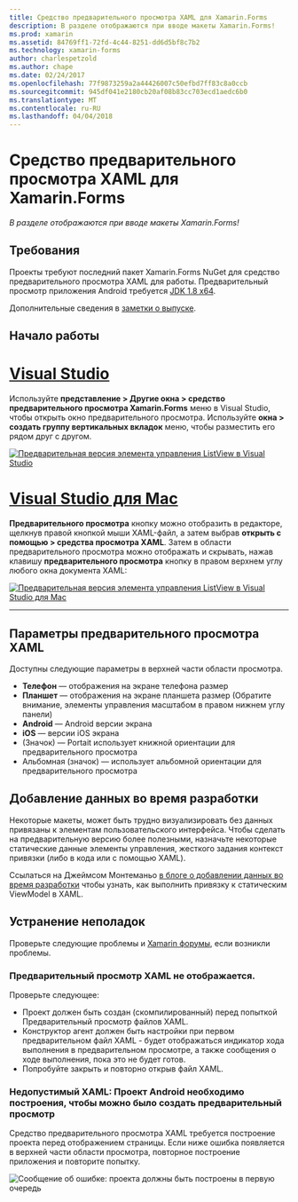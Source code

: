 ```yaml
---
title: Средство предварительного просмотра XAML для Xamarin.Forms
description: В разделе отображаются при вводе макеты Xamarin.Forms!
ms.prod: xamarin
ms.assetid: 84769ff1-72fd-4c44-8251-dd6d5bf8c7b2
ms.technology: xamarin-forms
author: charlespetzold
ms.author: chape
ms.date: 02/24/2017
ms.openlocfilehash: 77f9873259a2a44426007c50efbd7ff83c8a0ccb
ms.sourcegitcommit: 945df041e2180cb20af08b83cc703ecd1aedc6b0
ms.translationtype: MT
ms.contentlocale: ru-RU
ms.lasthandoff: 04/04/2018
---
```

# <a name="xaml-previewer-for-xamarinforms"></a>Средство предварительного просмотра XAML для Xamarin.Forms

_В разделе отображаются при вводе макеты Xamarin.Forms!_

## <a name="requirements"></a>Требования

Проекты требуют последний пакет Xamarin.Forms NuGet для средство предварительного просмотра XAML для работы. Предварительный просмотр приложения Android требуется [JDK 1.8 x64](http://www.oracle.com/technetwork/java/javase/downloads/jdk8-downloads-2133151.html).

Дополнительные сведения в [заметки о выпуске](https://developer.xamarin.com/releases/studio/xamarin.studio_6.2/xamarin.studio_6.2/#Xamarin_Forms_Previewer).

## <a name="getting-started"></a>Начало работы

# <a name="visual-studiotabvswin"></a>[Visual Studio](#tab/vswin)

Используйте **представление > Другие окна > средство предварительного просмотра Xamarin.Forms** меню в Visual Studio, чтобы открыть окно предварительного просмотра. Используйте **окна > создать группу вертикальных вкладок** меню, чтобы разместить его рядом друг с другом.

[![Предварительная версия элемента управления ListView в Visual Studio](xaml-previewer-images/xamlp-list-vs-sml.png "средство предварительного просмотра форм в Visual Studio")](xaml-previewer-images/xamlp-list-vs.png#lightbox "средство предварительного просмотра форм в Visual Studio")

# <a name="visual-studio-for-mactabvsmac"></a>[Visual Studio для Mac](#tab/vsmac)

**Предварительного просмотра** кнопку можно отобразить в редакторе, щелкнув правой кнопкой мыши XAML-файл, а затем выбрав **открыть с помощью > средства просмотра XAML**. Затем в области предварительного просмотра можно отображать и скрывать, нажав клавишу **предварительного просмотра** кнопку в правом верхнем углу любого окна документа XAML:

[![Предварительная версия элемента управления ListView в Visual Studio для Mac](xaml-previewer-images/xamlp-list-sml.png "средство предварительного просмотра форм в Visual Studio для Mac")](xaml-previewer-images/xamlp-list.png#lightbox "средство предварительного просмотра форм в Visual Studio для Mac")

-----

## <a name="xaml-preview-options"></a>Параметры предварительного просмотра XAML

Доступны следующие параметры в верхней части области просмотра.

* **Телефон** — отображения на экране телефона размер
* **Планшет** — отображения на экране планшета размер (Обратите внимание, элементы управления масштабом в правом нижнем углу панели)
* **Android** — Android версии экрана
* **iOS** — версии iOS экрана
* (Значок) — Portait использует книжной ориентации для предварительного просмотра
* Альбомная (значок) — использует альбомной ориентации для предварительного просмотра

## <a name="adding-design-time-data"></a>Добавление данных во время разработки

Некоторые макеты, может быть трудно визуализировать без данных привязаны к элементам пользовательского интерфейса. Чтобы сделать на предварительную версию более полезными, назначьте некоторые статические данные элементы управления, жесткого задания контекст привязки (либо в кода или с помощью XAML).

Ссылаться на Джеймсом Монтеманьо [в блоге о добавлении данных во время разработки](http://motzcod.es/post/143702671962/xamarinforms-xaml-previewer-design-time-data) чтобы узнать, как выполнить привязку к статическим ViewModel в XAML.

## <a name="troubleshooting"></a>Устранение неполадок

Проверьте следующие проблемы и [Xamarin форумы](https://forums.xamarin.com/categories/xamarin-forms), если возникли проблемы.

### <a name="xaml-preview-isnt-showing"></a>Предварительный просмотр XAML не отображается.

Проверьте следующее:

* Проект должен быть создан (скомпилированный) перед попыткой Предварительный просмотр файлов XAML.
* Конструктор агент должен быть настройки при первом предварительном файл XAML - будет отображаться индикатор хода выполнения в предварительном просмотре, а также сообщения о ходе выполнения, пока это не будет готов.
* Попробуйте закрыть и повторно открыв файл XAML.

### <a name="invalid-xaml-the-android-project-needs-to-built-before-preview-can-be-created"></a>Недопустимый XAML: Проект Android необходимо построения, чтобы можно было создать предварительный просмотр

Средство предварительного просмотра XAML требуется построение проекта перед отображением страницы.
Если ниже ошибка появляется в верхней части области просмотра, повторное построение приложения и повторите попытку.

![Сообщение об ошибке: проекта должны быть построены в первую очередь](xaml-previewer-images/error-not-built-sml.png "сообщение об ошибке: повторное построение проекта")
